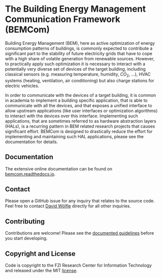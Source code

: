 # The Building Energy Management Communication Framework (BEMCom)
Building Energy Management (BEM), here as active optimization of energy consumption patterns of buildings, is commonly expected to contribute a significant part to the stability of future electricity grids that have to cope with a high share of volatile generation from renewable sources. However, to practically apply such optimization it is necessary to interact with a potentially very diverse set of devices of the target building, including classical sensors (e.g. measuring temperature, humidity, $CO_2$, ...), HVAC systems (heating, ventilation, air conditioning) but also charge stations for electric vehicles.

In order to communicate with the devices of a target building, it is common in academia to implement a building specific application, that is able to communicate with all the devices, and that exposes a unified interface to allow upstream applications (like user interfaces or optimization algorithms) to interact with the devices over this interface. Implementing such applications, that are sometimes referred to as hardware abstraction layers (HALs), is a recurring pattern in BEM related research projects  that causes significant effort. BEMCom is designed to drastically reduce the effort for implementing and maintaining such HAL applications, please see the documentation for details.



## Documentation

The extensive online documentation can be found on [bemcom.readthedocs.io](https://bemcom.readthedocs.io/en/latest/index.html). 



## Contact

Please open a GitHub issue for any inquiry that relates to the source code. Feel free to contact [David Wölfle](https://www.fzi.de/team/david-woelfle/) directly for all other inquiries.



## Contributing

Contributions are welcome! Please see the [documented guidelines](https://bemcom.readthedocs.io/en/latest/04_contributing.html) before you start developing.



## Copyright and License

Code is copyright to the FZI Research Center for Information Technology and released under the MIT [license](./LICENSE).